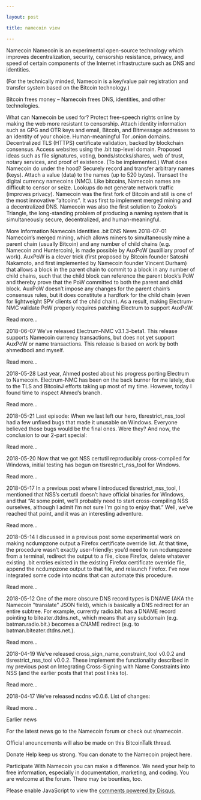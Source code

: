 ```yaml
---

layout: post

title: namecoin view

---
```





Namecoin
Namecoin is an experimental open-source technology which improves decentralization, security, censorship resistance, privacy, and speed of certain components of the Internet infrastructure such as DNS and identities.

(For the technically minded, Namecoin is a key/value pair registration and transfer system based on the Bitcoin technology.)

Bitcoin frees money – Namecoin frees DNS, identities, and other technologies.

What can Namecoin be used for?
Protect free-speech rights online by making the web more resistant to censorship.
Attach identity information such as GPG and OTR keys and email, Bitcoin, and Bitmessage addresses to an identity of your choice.
Human-meaningful Tor .onion domains.
Decentralized TLS (HTTPS) certificate validation, backed by blockchain consensus.
Access websites using the .bit top-level domain.
Proposed ideas such as file signatures, voting, bonds/stocks/shares, web of trust, notary services, and proof of existence. (To be implemented.)
What does Namecoin do under the hood?
Securely record and transfer arbitrary names (keys).
Attach a value (data) to the names (up to 520 bytes).
Transact the digital currency namecoins (NMC).
Like bitcoins, Namecoin names are difficult to censor or seize.
Lookups do not generate network traffic (improves privacy).
Namecoin was the first fork of Bitcoin and still is one of the most innovative “altcoins”. It was first to implement merged mining and a decentralized DNS. Namecoin was also the first solution to Zooko’s Triangle, the long-standing problem of producing a naming system that is simultaneously secure, decentralized, and human-meaningful.

More Information
Namecoin Identities
.bit DNS
News
2018-07-01 Namecoin’s merged mining, which allows miners to simultaneously mine a parent chain (usually Bitcoin) and any number of child chains (e.g. Namecoin and Huntercoin), is made possible by AuxPoW (auxilliary proof of work). AuxPoW is a clever trick (first proposed by Bitcoin founder Satoshi Nakamoto, and first implemented by Namecoin founder Vincent Durham) that allows a block in the parent chain to commit to a block in any number of child chains, such that the child block can reference the parent block’s PoW and thereby prove that the PoW committed to both the parent and child block. AuxPoW doesn’t impose any changes for the parent chain’s consensus rules, but it does constitute a hardfork for the child chain (even for lightweight SPV clients of the child chain). As a result, making Electrum-NMC validate PoW properly requires patching Electrum to support AuxPoW.

Read more…

2018-06-07 We’ve released Electrum-NMC v3.1.3-beta1. This release supports Namecoin currency transactions, but does not yet support AuxPoW or name transactions. This release is based on work by both ahmedbodi and myself.

Read more…

2018-05-28 Last year, Ahmed posted about his progress porting Electrum to Namecoin. Electrum-NMC has been on the back burner for me lately, due to the TLS and BitcoinJ efforts taking up most of my time. However, today I found time to inspect Ahmed’s branch.

Read more…

2018-05-21 Last episode: When we last left our hero, tlsrestrict_nss_tool had a few unfixed bugs that made it unusable on Windows. Everyone believed those bugs would be the final ones. Were they? And now, the conclusion to our 2-part special:

Read more…

2018-05-20 Now that we got NSS certutil reproducibly cross-compiled for Windows, initial testing has begun on tlsrestrict_nss_tool for Windows.

Read more…

2018-05-17 In a previous post where I introduced tlsrestrict_nss_tool, I mentioned that NSS’s certutil doesn’t have official binaries for Windows, and that “At some point, we’ll probably need to start cross-compiling NSS ourselves, although I admit I’m not sure I’m going to enjoy that.” Well, we’ve reached that point, and it was an interesting adventure.

Read more…

2018-05-14 I discussed in a previous post some experimental work on making ncdumpzone output a Firefox certificate override list. At that time, the procedure wasn’t exactly user-friendly: you’d need to run ncdumpzone from a terminal, redirect the output to a file, close Firefox, delete whatever existing .bit entries existed in the existing Firefox certificate override file, append the ncdumpzone output to that file, and relaunch Firefox. I’ve now integrated some code into ncdns that can automate this procedure.

Read more…

2018-05-12 One of the more obscure DNS record types is DNAME (AKA the Namecoin "translate" JSON field), which is basically a DNS redirect for an entire subtree. For example, currently radio.bit. has a DNAME record pointing to biteater.dtdns.net., which means that any subdomain (e.g. batman.radio.bit.) becomes a CNAME redirect (e.g. to batman.biteater.dtdns.net.).

Read more…

2018-04-19 We’ve released cross_sign_name_constraint_tool v0.0.2 and tlsrestrict_nss_tool v0.0.2. These implement the functionality described in my previous post on Integrating Cross-Signing with Name Constraints into NSS (and the earlier posts that that post links to).

Read more…

2018-04-17 We’ve released ncdns v0.0.6. List of changes:

Read more…

Earlier news

For the latest news go to the Namecoin forum or check out r/namecoin.

Official anouncements will also be made on this BitcoinTalk thread.

Donate
Help keep us strong. You can donate to the Namecoin project here.

Participate
With Namecoin you can make a difference. We need your help to free information, especially in documentation, marketing, and coding. You are welcome at the forum. There may be bounties, too.


<div id="disqus_thread"></div>
<script>

/**
*  RECOMMENDED CONFIGURATION VARIABLES: EDIT AND UNCOMMENT THE SECTION BELOW TO INSERT DYNAMIC VALUES FROM YOUR PLATFORM OR CMS.
*  LEARN WHY DEFINING THESE VARIABLES IS IMPORTANT: https://disqus.com/admin/universalcode/#configuration-variables*/
/*
var disqus_config = function () {
this.page.url = PAGE_URL;  // Replace PAGE_URL with your page's canonical URL variable
this.page.identifier = PAGE_IDENTIFIER; // Replace PAGE_IDENTIFIER with your page's unique identifier variable
};
*/
(function() { // DON'T EDIT BELOW THIS LINE
var d = document, s = d.createElement('script');
s.src = 'https://cubeon.disqus.com/embed.js';
s.setAttribute('data-timestamp', +new Date());
(d.head || d.body).appendChild(s);
})();
</script>
<noscript>Please enable JavaScript to view the <a href="https://disqus.com/?ref_noscript">comments powered by Disqus.</a></noscript>
                            
